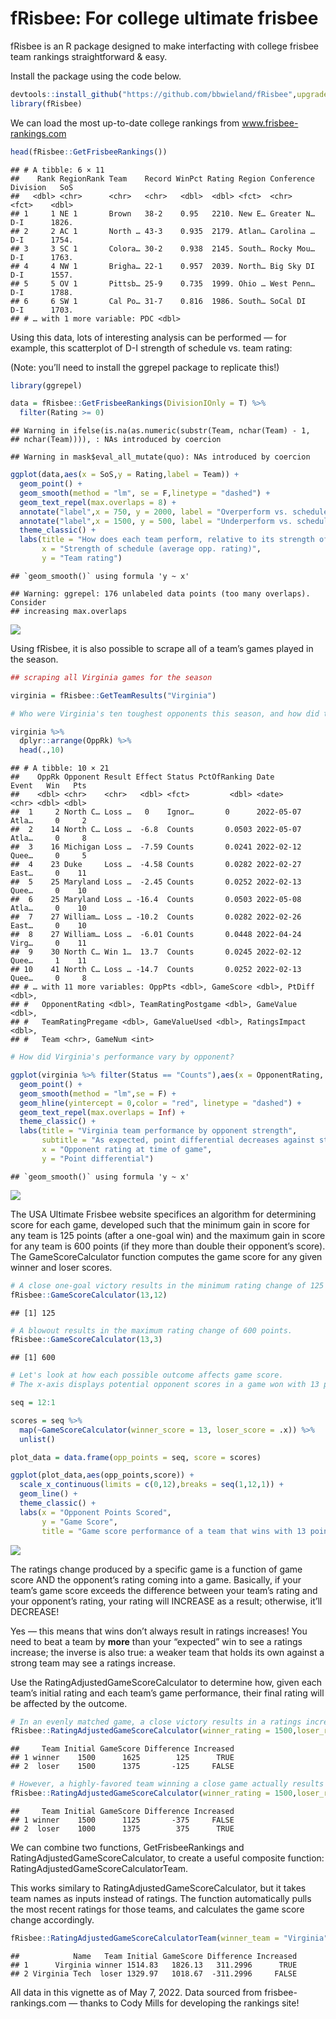 
# fRisbee: For college ultimate frisbee

fRisbee is an R package designed to make interfacting with college
frisbee team rankings straightforward & easy.

Install the package using the code below.

``` r
devtools::install_github("https://github.com/bbwieland/fRisbee",upgrade = "ask",force = F)
library(fRisbee)
```

We can load the most up-to-date college rankings from
www.frisbee-rankings.com

``` r
head(fRisbee::GetFrisbeeRankings())
```

    ## # A tibble: 6 × 11
    ##    Rank RegionRank Team    Record WinPct Rating Region Conference Division   SoS
    ##   <dbl> <chr>      <chr>   <chr>   <dbl>  <dbl> <fct>  <chr>      <fct>    <dbl>
    ## 1     1 NE 1       Brown   38-2    0.95   2210. New E… Greater N… D-I      1826.
    ## 2     2 AC 1       North … 43-3    0.935  2179. Atlan… Carolina … D-I      1754.
    ## 3     3 SC 1       Colora… 30-2    0.938  2145. South… Rocky Mou… D-I      1763.
    ## 4     4 NW 1       Brigha… 22-1    0.957  2039. North… Big Sky DI D-I      1557.
    ## 5     5 OV 1       Pittsb… 25-9    0.735  1999. Ohio … West Penn… D-I      1788.
    ## 6     6 SW 1       Cal Po… 31-7    0.816  1986. South… SoCal DI   D-I      1703.
    ## # … with 1 more variable: PDC <dbl>

Using this data, lots of interesting analysis can be performed — for
example, this scatterplot of D-I strength of schedule vs. team rating:

(Note: you’ll need to install the ggrepel package to replicate this!)

``` r
library(ggrepel)

data = fRisbee::GetFrisbeeRankings(DivisionIOnly = T) %>%
  filter(Rating >= 0)
```

    ## Warning in ifelse(is.na(as.numeric(substr(Team, nchar(Team) - 1,
    ## nchar(Team)))), : NAs introduced by coercion

    ## Warning in mask$eval_all_mutate(quo): NAs introduced by coercion

``` r
ggplot(data,aes(x = SoS,y = Rating,label = Team)) +
  geom_point() +
  geom_smooth(method = "lm", se = F,linetype = "dashed") +
  geom_text_repel(max.overlaps = 8) +
  annotate("label",x = 750, y = 2000, label = "Overperform vs. schedule",size = 4) +
  annotate("label",x = 1500, y = 500, label = "Underperform vs. schedule",size = 4) +
  theme_classic() +
  labs(title = "How does each team perform, relative to its strength of schedule?",
       x = "Strength of schedule (average opp. rating)",
       y = "Team rating")
```

    ## `geom_smooth()` using formula 'y ~ x'

    ## Warning: ggrepel: 176 unlabeled data points (too many overlaps). Consider
    ## increasing max.overlaps

![](README_files/figure-gfm/unnamed-chunk-3-1.png)<!-- -->

Using fRisbee, it is also possible to scrape all of a team’s games
played in the season.

``` r
## scraping all Virginia games for the season

virginia = fRisbee::GetTeamResults("Virginia")

# Who were Virginia's ten toughest opponents this season, and how did they perform against them? 

virginia %>% 
  dplyr::arrange(OppRk) %>% 
  head(.,10)
```

    ## # A tibble: 10 × 21
    ##    OppRk Opponent Result Effect Status PctOfRanking Date       Event   Win   Pts
    ##    <dbl> <chr>    <chr>   <dbl> <fct>         <dbl> <date>     <chr> <dbl> <dbl>
    ##  1     2 North C… Loss …   0    Ignor…       0      2022-05-07 Atla…     0     2
    ##  2    14 North C… Loss …  -6.8  Counts       0.0503 2022-05-07 Atla…     0     8
    ##  3    16 Michigan Loss …  -7.59 Counts       0.0241 2022-02-12 Quee…     0     5
    ##  4    23 Duke     Loss …  -4.58 Counts       0.0282 2022-02-27 East…     0    11
    ##  5    25 Maryland Loss …  -2.45 Counts       0.0252 2022-02-13 Quee…     0    10
    ##  6    25 Maryland Loss … -16.4  Counts       0.0503 2022-05-08 Atla…     0    10
    ##  7    27 William… Loss … -10.2  Counts       0.0282 2022-02-26 East…     0    10
    ##  8    27 William… Loss …  -6.01 Counts       0.0448 2022-04-24 Virg…     0    11
    ##  9    30 North C… Win 1…  13.7  Counts       0.0245 2022-02-12 Quee…     1    11
    ## 10    41 North C… Loss … -14.7  Counts       0.0252 2022-02-13 Quee…     0     8
    ## # … with 11 more variables: OppPts <dbl>, GameScore <dbl>, PtDiff <dbl>,
    ## #   OpponentRating <dbl>, TeamRatingPostgame <dbl>, GameValue <dbl>,
    ## #   TeamRatingPregame <dbl>, GameValueUsed <dbl>, RatingsImpact <dbl>,
    ## #   Team <chr>, GameNum <int>

``` r
# How did Virginia's performance vary by opponent? 

ggplot(virginia %>% filter(Status == "Counts"),aes(x = OpponentRating, y = PtDiff,label = Opponent)) +
  geom_point() + 
  geom_smooth(method = "lm",se = F) +
  geom_hline(yintercept = 0,color = "red", linetype = "dashed") +
  geom_text_repel(max.overlaps = Inf) +
  theme_classic() +
  labs(title = "Virginia team performance by opponent strength",
       subtitle = "As expected, point differential decreases against stronger opponents.",
       x = "Opponent rating at time of game",
       y = "Point differential")
```

    ## `geom_smooth()` using formula 'y ~ x'

![](README_files/figure-gfm/unnamed-chunk-4-1.png)<!-- -->

The USA Ultimate Frisbee website specifices an algorithm for determining
score for each game, developed such that the minimum gain in score for
any team is 125 points (after a one-goal win) and the maximum gain in
score for any team is 600 points (if they more than double their
opponent’s score). The GameScoreCalculator function computes the game
score for any given winner and loser scores.

``` r
# A close one-goal victory results in the minimum rating change of 125 points.
fRisbee::GameScoreCalculator(13,12)
```

    ## [1] 125

``` r
# A blowout results in the maximum rating change of 600 points.
fRisbee::GameScoreCalculator(13,3)
```

    ## [1] 600

``` r
# Let's look at how each possible outcome affects game score. 
# The x-axis displays potential opponent scores in a game won with 13 points.

seq = 12:1

scores = seq %>%
  map(~GameScoreCalculator(winner_score = 13, loser_score = .x)) %>%
  unlist()

plot_data = data.frame(opp_points = seq, score = scores)

ggplot(plot_data,aes(opp_points,score)) +
  scale_x_continuous(limits = c(0,12),breaks = seq(1,12,1)) +
  geom_line() +
  theme_classic() +
  labs(x = "Opponent Points Scored",
       y = "Game Score",
       title = "Game score performance of a team that wins with 13 points")
```

![](README_files/figure-gfm/unnamed-chunk-5-1.png)<!-- -->

The ratings change produced by a specific game is a function of game
score AND the opponent’s rating coming into a game. Basically, if your
team’s game score exceeds the difference between your team’s rating and
your opponent’s rating, your rating will INCREASE as a result;
otherwise, it’ll DECREASE!

Yes — this means that wins don’t always result in ratings increases! You
need to beat a team by **more** than your “expected” win to see a
ratings increase; the inverse is also true: a weaker team that holds its
own against a strong team may see a ratings increase.

Use the RatingAdjustedGameScoreCalculator to determine how, given each
team’s initial rating and each team’s game performance, their final
rating will be affected by the outcome.

``` r
# In an evenly matched game, a close victory results in a ratings increase.
fRisbee::RatingAdjustedGameScoreCalculator(winner_rating = 1500,loser_rating = 1500,winner_score = 13, loser_score = 12)
```

    ##     Team Initial GameScore Difference Increased
    ## 1 winner    1500      1625        125      TRUE
    ## 2  loser    1500      1375       -125     FALSE

``` r
# However, a highly-favored team winning a close game actually results in a ratings increase for the LOSING team.
fRisbee::RatingAdjustedGameScoreCalculator(winner_rating = 1500,loser_rating = 1000,winner_score = 13, loser_score = 12)
```

    ##     Team Initial GameScore Difference Increased
    ## 1 winner    1500      1125       -375     FALSE
    ## 2  loser    1000      1375        375      TRUE

We can combine two functions, GetFrisbeeRankings and
RatingAdjustedGameScoreCalculator, to create a useful composite
function: RatingAdjustedGameScoreCalculatorTeam.

This works similary to RatingAdjustedGameScoreCalculator, but it takes
team names as inputs instead of ratings. The function automatically
pulls the most recent ratings for those teams, and calculates the game
score change accordingly.

``` r
fRisbee::RatingAdjustedGameScoreCalculatorTeam(winner_team = "Virginia",loser_team = "Virginia Tech",winner_score = 13, loser_score = 8)
```

    ##            Name   Team Initial GameScore Difference Increased
    ## 1      Virginia winner 1514.83   1826.13   311.2996      TRUE
    ## 2 Virginia Tech  loser 1329.97   1018.67  -311.2996     FALSE

All data in this vignette as of May 7, 2022. Data sourced from
frisbee-rankings.com — thanks to Cody Mills for developing the rankings
site!
